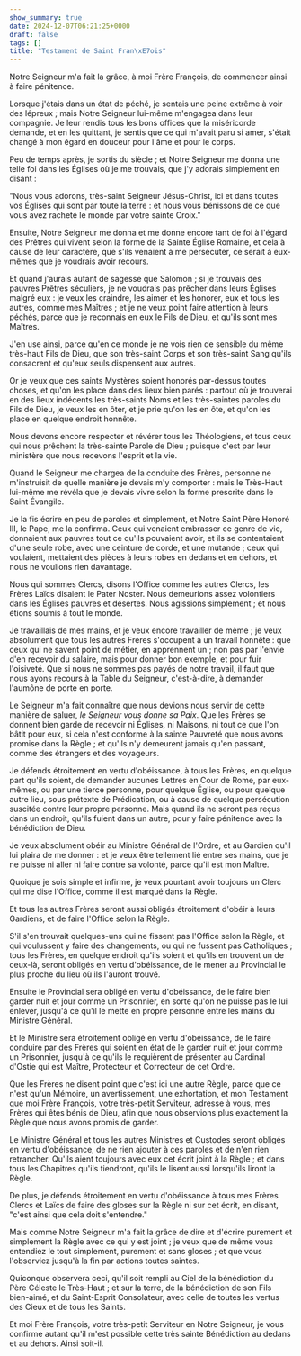 ```yaml
---
show_summary: true
date: 2024-12-07T06:21:25+0000
draft: false
tags: []
title: "Testament de Saint Fran\xE7ois"
---
```




Notre Seigneur m'a fait la grâce, à moi Frère François, de commencer ainsi à faire pénitence.

Lorsque j'étais dans un état de péché, je sentais une peine extrême à voir des lépreux ; mais Notre Seigneur lui-même m'engagea dans leur compagnie. Je leur rendis tous les bons offices que la miséricorde demande, et en les quittant, je sentis que ce qui m'avait paru si amer, s'était changé à mon égard en douceur pour l'âme et pour le corps.

Peu de temps après, je sortis du siècle ; et Notre Seigneur me donna une telle foi dans les Églises où je me trouvais, que j'y adorais simplement en disant :

"Nous vous adorons, très-saint Seigneur Jésus-Christ, ici et dans toutes vos Églises qui sont par toute la terre : et nous vous bénissons de ce que vous avez racheté le monde par votre sainte Croix."

Ensuite, Notre Seigneur me donna et me donne encore tant de foi à l'égard des Prêtres qui vivent selon la forme de la Sainte Église Romaine, et cela à cause de leur caractère, que s'ils venaient à me persécuter, ce serait à eux-mêmes que je voudrais avoir recours.

Et quand j'aurais autant de sagesse que Salomon ; si je trouvais des pauvres Prêtres séculiers, je ne voudrais pas prêcher dans leurs Églises malgré eux : je veux les craindre, les aimer et les honorer, eux et tous les autres, comme mes Maîtres ; et je ne veux point faire attention à leurs péchés, parce que je reconnais en eux le Fils de Dieu, et qu'ils sont mes Maîtres.

J'en use ainsi, parce qu'en ce monde je ne vois rien de sensible du même très-haut Fils de Dieu, que son très-saint Corps et son très-saint Sang qu'ils consacrent et qu'eux seuls dispensent aux autres.

Or je veux que ces saints Mystères soient honorés par-dessus toutes choses, et qu'on les place dans des lieux bien parés : partout où je trouverai en des lieux indécents les très-saints Noms et les très-saintes paroles du Fils de Dieu, je veux les en ôter, et je prie qu'on les en ôte, et qu'on les place en quelque endroit honnête.

Nous devons encore respecter et révérer tous les Théologiens, et tous ceux qui nous prêchent la très-sainte Parole de Dieu ; puisque c'est par leur ministère que nous recevons l'esprit et la vie.

Quand le Seigneur me chargea de la conduite des Frères, personne ne m'instruisit de quelle manière je devais m'y comporter : mais le Très-Haut lui-même me révéla que je devais vivre selon la forme prescrite dans le Saint Évangile.

Je la fis écrire en peu de paroles et simplement, et Notre Saint Père Honoré III, le Pape, me la confirma. Ceux qui venaient embrasser ce genre de vie, donnaient aux pauvres tout ce qu'ils pouvaient avoir, et ils se contentaient d'une seule robe, avec une ceinture de corde, et une mutande ; ceux qui voulaient, mettaient des pièces à leurs robes en dedans et en dehors, et nous ne voulions rien davantage.

Nous qui sommes Clercs, disons l'Office comme les autres Clercs, les Frères Laïcs disaient le Pater Noster. Nous demeurions assez volontiers dans les Églises pauvres et désertes. Nous agissions simplement ; et nous étions soumis à tout le monde.

Je travaillais de mes mains, et je veux encore travailler de même ; je veux absolument que tous les autres Frères s'occupent à un travail honnête : que ceux qui ne savent point de métier, en apprennent un ; non pas par l'envie d'en recevoir du salaire, mais pour donner bon exemple, et pour fuir l'oisiveté. Que si nous ne sommes pas payés de notre travail, il faut que nous ayons recours à la Table du Seigneur, c'est-à-dire, à demander l'aumône de porte en porte.

Le Seigneur m'a fait connaître que nous devions nous servir de cette manière de saluer, *le Seigneur vous donne sa Paix*. Que les Frères se donnent bien garde de recevoir ni Églises, ni Maisons, ni tout ce que l'on bâtit pour eux, si cela n'est conforme à la sainte Pauvreté que nous avons promise dans la Règle ; et qu'ils n'y demeurent jamais qu'en passant, comme des étrangers et des voyageurs. 

Je défends étroitement en vertu d'obéissance, à tous les Frères, en quelque part qu'ils soient, de demander aucunes Lettres en Cour de Rome, par eux-mêmes, ou par une tierce personne, pour quelque Église, ou pour quelque autre lieu, sous prétexte de Prédication, ou à cause de quelque persécution suscitée contre leur propre personne. Mais quand ils ne seront pas reçus dans un endroit, qu'ils fuient dans un autre, pour y faire pénitence avec la bénédiction de Dieu.

Je veux absolument obéir au Ministre Général de l'Ordre, et au Gardien qu'il lui plaira de me donner : et je veux être tellement lié entre ses mains, que je ne puisse ni aller ni faire contre sa volonté, parce qu'il est mon Maître.

Quoique je sois simple et infirme, je veux pourtant avoir toujours un Clerc qui me dise l'Office, comme il est marqué dans la Règle.

Et tous les autres Frères seront aussi obligés étroitement d'obéir à leurs Gardiens, et de faire l'Office selon la Règle.

S'il s'en trouvait quelques-uns qui ne fissent pas l'Office selon la Règle, et qui voulussent y faire des changements, ou qui ne fussent pas Catholiques ; tous les Frères, en quelque endroit qu'ils soient et qu'ils en trouvent un de ceux-là, seront obligés en vertu d'obéissance, de le mener au Provincial le plus proche du lieu où ils l'auront trouvé.

Ensuite le Provincial sera obligé en vertu d'obéissance, de le faire bien garder nuit et jour comme un Prisonnier, en sorte qu'on ne puisse pas le lui enlever, jusqu'à ce qu'il le mette en propre personne entre les mains du Ministre Général.

Et le Ministre sera étroitement obligé en vertu d'obéissance, de le faire conduire par des Frères qui soient en état de le garder nuit et jour comme un Prisonnier, jusqu'à ce qu'ils le requièrent de présenter au Cardinal d'Ostie qui est Maître, Protecteur et Correcteur de cet Ordre.

Que les Frères ne disent point que c'est ici une autre Règle, parce que ce n'est qu'un Mémoire, un avertissement, une exhortation, et mon Testament que moi Frère François, votre très-petit Serviteur, adresse à vous, mes Frères qui êtes bénis de Dieu, afin que nous observions plus exactement la Règle que nous avons promis de garder.

Le Ministre Général et tous les autres Ministres et Custodes seront obligés en vertu d'obéissance, de ne rien ajouter à ces paroles et de n'en rien retrancher. Qu'ils aient toujours avec eux cet écrit joint à la Règle ; et dans tous les Chapitres qu'ils tiendront, qu'ils le lisent aussi lorsqu'ils liront la Règle.

De plus, je défends étroitement en vertu d'obéissance à tous mes Frères Clercs et Laïcs de faire des gloses sur la Règle ni sur cet écrit, en disant, "c'est ainsi que cela doit s'entendre."

Mais comme Notre Seigneur m'a fait la grâce de dire et d'écrire purement et simplement la Règle avec ce qui y est joint ; je veux que de même vous entendiez le tout simplement, purement et sans gloses ; et que vous l'observiez jusqu'à la fin par actions toutes saintes.

Quiconque observera ceci, qu'il soit rempli au Ciel de la bénédiction du Père Céleste le Très-Haut ; et sur la terre, de la bénédiction de son Fils bien-aimé, et du Saint-Esprit Consolateur, avec celle de toutes les vertus des Cieux et de tous les Saints.

Et moi Frère François, votre très-petit Serviteur en Notre Seigneur, je vous confirme autant qu'il m'est possible cette très sainte Bénédiction au dedans et au dehors. Ainsi soit-il.

